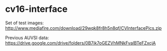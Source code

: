 # cv16-interface

Set of test images: 
http://www.mediafire.com/download/29wqk8fr8h5n8qf/CVInterfacePics.zip

Previous AUVSI data:
https://drive.google.com/drive/folders/0B7ik7oGEZVhMNkFvalBTeFZxcjA
